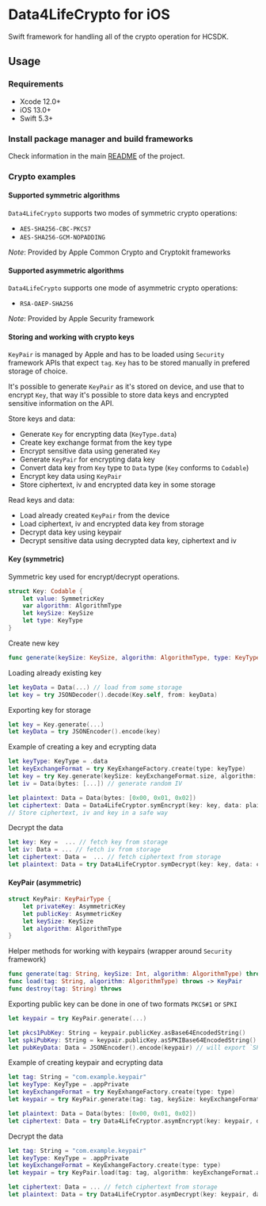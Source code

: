 # Data4LifeCrypto for iOS
Swift framework for handling all of the crypto operation for HCSDK.

## Usage
### Requirements
* Xcode 12.0+
* iOS 13.0+
* Swift 5.3+

### Install package manager and build frameworks
Check information in the main [README](https://github.com/gesundheitscloud/hc-sdk-ios#install-carthage) of the project.

### Crypto examples

#### Supported symmetric algorithms
`Data4LifeCrypto` supports two modes of symmetric crypto operations:
* `AES-SHA256-CBC-PKCS7`
* `AES-SHA256-GCM-NOPADDING`

*Note*: Provided by Apple Common Crypto and Cryptokit frameworks

#### Supported asymmetric algorithms
`Data4LifeCrypto` supports one mode of asymmetric crypto operations:
* `RSA-OAEP-SHA256`

*Note*: Provided by Apple Security framework

#### Storing and working with crypto keys
`KeyPair` is managed by Apple and has to be loaded using `Security` framework APIs that expect `tag`.
`Key` has to be stored manually in prefered storage of choice.

It's possible to generate `KeyPair` as it's stored on device, and use that to encrypt `Key`, that way it's possible to store data keys and encrypted sensitive information on the API.

Store keys and data:
* Generate `Key` for encrypting data (`KeyType.data`)
* Create key exchange format from the key type
* Encrypt sensitive data using generated `Key`
* Generate `KeyPair` for encrypting data key
* Convert data key from `Key` type to `Data` type (`Key` conforms to `Codable`)
* Encrypt key data using `KeyPair`
* Store ciphertext, iv and encrypted data key in some storage

Read keys and data:
* Load already created `KeyPair` from the device
* Load ciphertext, iv and encrypted data key from storage
* Decrypt data key using keypair
* Decrypt sensitive data using decrypted data key, ciphertext and iv

#### Key (symmetric)
Symmetric key used for encrypt/decrypt operations.
```swift
struct Key: Codable {
    let value: SymmetricKey
    var algorithm: AlgorithmType
    let keySize: KeySize
    let type: KeyType
}
```

Create new key
```swift
func generate(keySize: KeySize, algorithm: AlgorithmType, type: KeyType) throws -> Key
```

Loading already existing key
```swift
let keyData = Data(...) // load from some storage
let key = try JSONDecoder().decode(Key.self, from: keyData)
```

Exporting key for storage
```swift
let key = Key.generate(...)
let keyData = try JSONEncoder().encode(key)
```

Example of creating a key and ecrypting data
```swift
let keyType: KeyType = .data
let keyExchangeFormat = try KeyExhangeFactory.create(type: keyType)
let key = try Key.generate(keySize: keyExchangeFormat.size, algorithm: keyExchangeFormat.algorithm, type: type)
let iv = Data(bytes: [...]) // generate random IV

let plaintext: Data = Data(bytes: [0x00, 0x01, 0x02])
let ciphertext: Data = Data4LifeCryptor.symEncrypt(key: key, data: plaintext, iv: iv)
// Store ciphertext, iv and key in a safe way
```

Decrypt the data
```swift
let key: Key =  ... // fetch key from storage
let iv: Data = ... // fetch iv from storage
let ciphertext: Data =  ... // fetch ciphertext from storage
let plaintext: Data = try Data4LifeCryptor.symDecrypt(key: key, data: ciphertext, iv: iv)
```

#### KeyPair (asymmetric)
```swift
struct KeyPair: KeyPairType {
    let privateKey: AsymmetricKey
    let publicKey: AsymmetricKey
    let keySize: KeySize
    let algorithm: AlgorithmType
}
```

Helper methods for working with keypairs (wrapper around `Security` framework)
```swift
func generate(tag: String, keySize: Int, algorithm: AlgorithmType) throws -> KeyPair
func load(tag: String, algorithm: AlgorithmType) throws -> KeyPair
func destroy(tag: String) throws
```

Exporting public key can be done in one of two formats `PKCS#1` or `SPKI`
```swift
let keypair = try KeyPair.generate(...)

let pkcs1PubKey: String = keypair.publicKey.asBase64EncodedString()
let spkiPubKey: String = keypair.publicKey.asSPKIBase64EncodedString()
let pubKeyData: Data = JSONEncoder().encode(keypair) // will export `SPKI` encoded public key and ignore private key
```

Example of creating keypair and ecrypting data
```swift
let tag: String = "com.example.keypair"
let keyType: KeyType = .appPrivate
let keyExchangeFormat = try KeyExhangeFactory.create(type: type)
let keypair = try KeyPair.generate(tag: tag, keySize: keyExchangeFormat.size, algorithm: keyExchangeFormat.algorithm)

let plaintext: Data = Data(bytes: [0x00, 0x01, 0x02])
let ciphertext: Data = try Data4LifeCryptor.asymEncrypt(key: keypair, data: plaintext)
```

Decrypt the data
```swift
let tag: String = "com.example.keypair"
let keyType: KeyType = .appPrivate
let keyExchangeFormat = KeyExhangeFactory.create(type: type)
let keypair = try KeyPair.load(tag: tag, algorithm: keyExchangeFormat.algorithm)

let ciphertext: Data = ... // fetch ciphertext from storage
let plaintext: Data = try Data4LifeCryptor.asymDecrypt(key: keypair, data: ciphertext)
```
